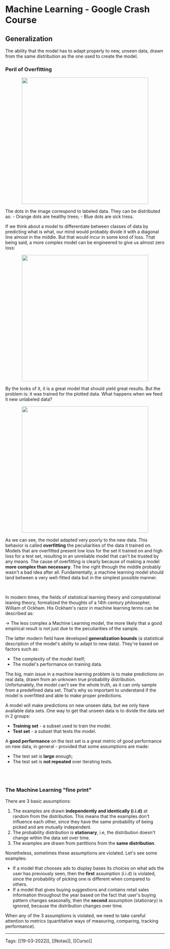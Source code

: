 # Machine Learning - Google Crash Course
## Generalization
The ability that the model has to adapt properly to new, unseen data, drawn from the same distribution as the one used to create the model.

### Peril of Overfitting

<p align="center">
	<img src="https://developers.google.com/machine-learning/crash-course/images/GeneralizationA.png" width=400>
</p>
The dots in the image correspond to labeled data. They can be distributed as:
- Orange dots are healthy trees;
- Blue dots are sick tress.

If we think about a model to differentiate between classes of data by predicting what is what, our mind would probably divide it with a diagonal line almost in the middle. But that would incur in some kind of loss. That being said, a more complex model can be engineered to give us almost zero loss:

<p align="center">
	<img src="https://developers.google.com/machine-learning/crash-course/images/GeneralizationB.png" width=400>
</p>

By the looks of it, it is a great model that should yield great results. But the problem is: it was trained for the plotted data. What happens when we feed it new unlabeled data?
<p align="center">
	<img src="https://developers.google.com/machine-learning/crash-course/images/GeneralizationC.png" width=400>
</p>

As we can see, the model adapted very poorly to the new data. This behavior is called **overfitting** the peculiarities of the data it trained on. Models that are overfitted present low loss for the set it trained on and high loss for a test set, resulting in an unreliable model that can't be trusted by any means. The cause of overfitting is clearly because of making a model **more complex than necessary**. The line right through the middle probably wasn't a bad idea after all. Fundamentally, a machine learning model should land between a very well-fitted data but in the simplest possible manner.

<br>


In modern times, the fields of statistical learning theory and computational leaning theory, formalized the thoughts of a 14th century philosopher, William of Ockham. His Ockham's razor in machine learning terms can be described as:

→ The less complex a Machine Learning model, the more likely that a good empirical result is not just due to the peculiarities of the sample.

The latter modern field have developed **generalization bounds** (a statistical description of the model's ability to adapt to new data). They're based on factors such as:
- The complexity of the model itself;
- The model's performance on training data.


The big, main issue in a machine learning problem is to make predictions on real data, drawn from an unknown true probability distribution. Unfortunately, the model can't see the whole truth, as it can only sample from a predefined data set. That's why so important to understand if the model is overfitted and able to make proper predictions.

A model will make predictions on new unseen data, but we only have available data sets. One way to get that unseen data is to divide the data set in 2 groups:
- **Training set** - a subset used to train the model.
- **Test set** - a subset that tests the model.

A **good performance** on the test set is a great metric of good performance on new data, in general - provided that some assumptions are made:
- The test set is **large** enough;
- The test set is **not repeated** over iterating tests.

<br>
<br>

### The Machine Learning "fine print"

There are 3 basic assumptions:
1. The examples are drawn **independently and identically (i.i.d)** at random from the distribution. This means that the examples don't influence each other, since they have the same probability of being picked and are mutually independent.
2. The probability distribution is **stationary**, i.e, the distribution doesn't change within the data set over time.
3. The examples are drawn from partitions from the **same distribution**.

Nonetheless, sometimes these assumptions are violated. Let's see some examples:
- If a model that chooses ads to display bases its choices on what ads the user has previously seen, then the **first** assumption (i.i.d) is violated, since the probability of picking one is different when compared to others.
- If a model that gives buying suggestions and contains retail sales information throughout the year based on the fact that user's buying pattern changes seasonally, then the **second** assumption (stationary) is ignored, because the distribution changes over time. 

When any of the 3 assumptions is violated, we need to take careful attention to metrics (quantitative ways of measuring, comparing, tracking performance).
  



---
Tags:
[[19-03-2022]], [[Notas]], [[Curso]]